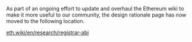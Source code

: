 As part of an ongoing effort to update and overhaul the Ethereum wiki to make it more useful to our community, the design rationale page has now moved to the following location.

[eth.wiki/en/research/registrar-abi](https://eth.wiki/en/research/registrar-abi)